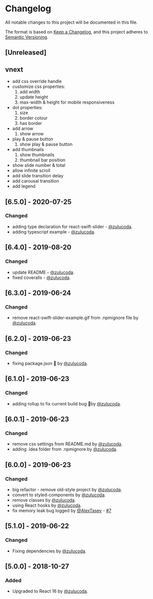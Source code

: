 # Changelog
All notable changes to this project will be documented in this file.

The format is based on [Keep a Changelog](https://keepachangelog.com/en/1.0.0/),
and this project adheres to [Semantic Versioning](https://semver.org/spec/v2.0.0.html).

## [Unreleased]
## vnext
- add css override handle
- customize css properties:
    1. add width
    1. update height
    1. max-width & height for mobile responsiveness
- dot properties:
    1. size
    1. border colour
    1. has border
- add arrow
    1. show arrow
- play & pause button
    1. show play & pause button
- add thumbnails
    1. show thumbnails
    1. thumbnail bar position
- show slide number & total
- allow infinite scroll
- add slide transition delay
- add carousal transition
- add legend


    

## [6.5.0] - 2020-07-25
### Changed
- adding type declaration for react-swift-slider - [@zulucoda](https://github.com/zulucoda).
- adding typescript example - [@zulucoda](https://github.com/zulucoda).

## [6.4.0] - 2019-08-20
### Changed
- update README - [@zulucoda](https://github.com/zulucoda).
- fixed coveralls - [@zulucoda](https://github.com/zulucoda).

## [6.3.0] - 2019-06-24
### Changed
- remove react-swift-slider-example.gif from .npmignore file by [@zulucoda](https://github.com/zulucoda).

## [6.2.0] - 2019-06-23
### Changed
- fixing package.json :bug: by [@zulucoda](https://github.com/zulucoda).

## [6.1.0] - 2019-06-23
### Changed
- adding rollup to fix current build bug :bug:by [@zulucoda](https://github.com/zulucoda).

## [6.0.1] - 2019-06-23
### Changed
- remove css settings from README.md by [@zulucoda](https://github.com/zulucoda).
- adding .idea folder from .npmignore by [@zulucoda](https://github.com/zulucoda).

## [6.0.0] - 2019-06-23
### Changed
- big refactor - remove old-style project by [@zulucoda](https://github.com/zulucoda).
- convert to styled-components by [@zulucoda](https://github.com/zulucoda).
- remove classes by [@zulucoda](https://github.com/zulucoda).
- using React hooks by [@zulucoda](https://github.com/zulucoda).
- fix memory leak bug logged by [@AlexTasev](https://github.com/AlexTasev) - [#7](https://github.com/zulucoda/react-swift-slider/issues/7)

## [5.1.0] - 2019-06-22
### Changed
- Fixing dependencies by [@zulucoda](https://github.com/zulucoda).

## [5.0.0] - 2018-10-27
### Added
- Upgraded to React 16 by [@zulucoda](https://github.com/zulucoda).